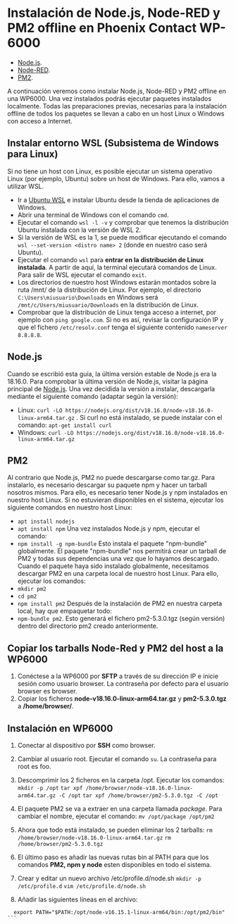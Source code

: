# Instalación de Node.js, Node-RED y PM2 offline en Phoenix Contact WP-6000
- [Node.js](https://nodejs.org/es/).
- [Node-RED](https://nodered.org/).
- [PM2](http://pm2.keymetrics.io/).

A continuación veremos como instalar Node.js, Node-RED y PM2 offline en una WP6000. Una vez instalados podrás ejecutar paquetes instalados localmente.
Todas las preparaciones previas, necesarias para la instalación offline de todos los paquetes se llevan a cabo en un host Linux o Windows con acceso a Internet.

## Instalar entorno WSL (Subsistema de Windows para Linux) 
Si no tiene un host con Linux, es posible ejecutar un sistema operativo Linux (por ejemplo, Ubuntu) sobre un host de Windows. Para ello, vamos a utilizar WSL. 
- Ir a [Ubuntu WSL](https://ubuntu.com/wsl) e instalar Ubuntu desde la tienda de aplicaciones de Windows.
- Abrir una terminal de Windows con el comando ```cmd```.
- Ejecutar el comando ```wsl -l -v``` y comprobar que tenemos la distribución Ubuntu instalada con la versión de WSL 2.
- Si la versión de WSL es la 1, se puede modificar ejecutando el comando ```wsl --set-version <distro name> 2``` (donde <distro name> en nuestro caso será Ubuntu).
- Ejecutar el comando ```wsl``` para __entrar en la distribución de Linux instalada__. A partir de aquí, la terminal ejecutará comandos de Linux. Para salir de WSL ejecutar el comando ```exit```.
- Los directorios de nuestro host Windows estarán montados sobre la ruta /mnt/ de la distribución de Linux. Por ejemplo, el directorio ```C:\Users\miusuario\Downloads``` en Windows será ```/mnt/c/Users/miusuario/Downloads``` en la distribución de Linux.
- Comprobar que la distribución de Linux tenga acceso a internet, por ejemplo con ```ping google.com```. Si no es así, revisar la configuración IP y que el fichero ```/etc/resolv.conf``` tenga el siguiente contenido ```nameserver 8.8.8.8```.
  
## Node.js
Cuando se escribió esta guía, la última versión estable de Node.js era la 18.16.0. Para comprobar la última versión de Node.js, visitar la página principal de [Node.js](https://nodejs.org/es/). 
Una vez decidida la versión a instalar, descargarla mediante el siguiente comando (adaptar según la versión):
- Linux: ```curl -LO https://nodejs.org/dist/v18.16.0/node-v18.16.0-linux-arm64.tar.gz``` . Si curl no está instalado, se puede instalar con el comando: ```apt-get install curl```
- Windows: ```curl -LO https://nodejs.org/dist/v18.16.0/node-v18.16.0-linux-arm64.tar.gz```

## PM2
Al contrario que Node.js, PM2 no puede descargarse como tar.gz. Para instalarlo, es necesario descargar su paquete npm y hacer un tarball nosotros mismos. Para ello, es necesario tener Node.js y npm instalados en nuestro host Linux. Si no estuvieran disponibles en el sistema, ejecutar los siguiente comandos en nuestro host Linux:
- ```apt install nodejs```
- ```apt install npm```
Una vez instalados Node.js y npm, ejecutar el comando:
- ```npm install -g npm-bundle```
Esto instala el paquete "npm-bundle" globalmente. El paquete "npm-bundle" nos permitirá crear un tarball de PM2 y todas sus dependencias una vez que lo hayamos descargado.
Cuando el paquete haya sido instalado globalmente, necesitamos descargar PM2 en una carpeta local de nuestro host Linux. Para ello, ejecutar los comandos:
- ```mkdir pm2```
- ```cd pm2```
- ```npm install pm2```
Después de la instalación de PM2 en nuestra carpeta local, hay que empaquetar todo:
- ```npm-bundle pm2```. Esto generará el fichero pm2-5.3.0.tgz (según versión) dentro del directorio pm2 creado anteriormente.

## Copiar los tarballs Node-Red y PM2 del host a la WP6000
1. Conéctese a la WP6000 por __SFTP__ a través de su dirección IP e inicie sesión como usuario browser. La contraseña por defecto para el usuario browser es browser.
2. Copiar los ficheros __node-v18.16.0-linux-arm64.tar.gz__ y __pm2-5.3.0.tgz__ a __/home/browser/__.

## Instalación en WP6000
1. Conectar al dispositivo por __SSH__ como browser. 
2. Cambiar al usuario root. Ejecutar el comando ```su```. La contraseña para root es foo. 
3. Descomprimir los 2 ficheros en la carpeta /opt. Ejecutar los comandos:
  ```mkdir -p /opt```
  ```tar xpf /home/browser/node-v18.16.0-linux-arm64.tar.gz -C /opt```
  ```tar xpf /home/browser/pm2-5.3.0.tgz -C /opt```
4. El paquete PM2 se va a extraer en una carpeta llamada _package_. Para cambiar el nombre, ejecutar el comando:
  ```mv /opt/package /opt/pm2```
5. Ahora que todo está instalado, se pueden eliminar los 2 tarballs:
  ```rm /home/browser/node-v18.16.0-linux-arm64.tar.gz```
  ```rm /home/browser/pm2-5.3.0.tgz```

6. El último paso es añadir las nuevas rutas bin al PATH para que los comandos __PM2, npm y node__ esten disponibles en todo el sistema.
7. Crear y editar un nuevo archivo /etc/profile.d/node.sh
  ```mkdir -p /etc/profile.d```
  ```vim /etc/profile.d/node.sh```
8. Añadir las siguientes líneas en el archivo:
  ```  #!/bin/sh
    export PATH="$PATH:/opt/node-v16.15.1-linux-arm64/bin:/opt/pm2/bin"   ```
  

 
  



